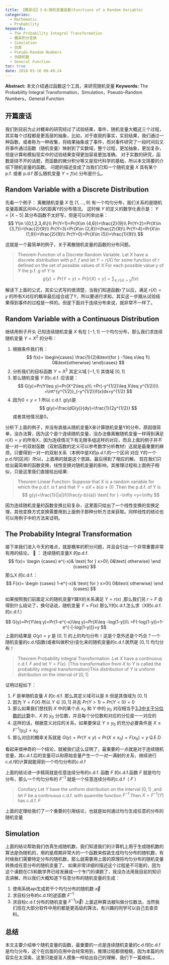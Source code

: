 ```yaml
---
title: 【概率论】3-8:随机变量函数(Functions of a Random Variable)
categories:
  - Mathematic
  - Probability
keywords:
  - The Probability Integral Transformation
  - 概率积分变换
  - Simulation
  - 仿真
  - Pseudo-Random Numbers
  - 伪随机数
  - General Function
toc: true
date: 2018-03-16 09:49:24
---
```


**Abstract:** 本文介绍通过函数这个工具，来研究随机变量
**Keywords:** The Probability Integral Transformation，Simulation，Pseudo-Random Numbers，General Function

<!--more-->
## 开篇废话
我们到目前为止对概率的研究经过了试验结果，事件，随机变量大概这三个过程，其实每个过程都是更高层的抽象，比如，对于直观的事实，实验结果，我们通过一种函数，或者称为一种收集，将结果抽象成了事件，而对事件研究了一段时间后又将事件通过函数（随机变量）映射到了实数域，整个过程，更加抽象，更加复杂，但是计算和模拟现实中的试验结果变得更加容易更加准确。
对于实数的研究，函数是绕不开的话题，而函数的微分积分等又是现代科学的基础，所以本文简要的介绍下随机变量的函数。
问题的描述变成了当我们已知一个随机变量 $X$ 具有某个p.f. 或者 p.d.f 那么随机变量 $Y=f(x)$ 分布是什么。
## Random Variable with a Discrete Distribution
先看一个例子：
离散随机变量 $X$ 在 $[1,\dots ,9]$ 有一个均匀分布，我们关系的是随机变量距离区间中心5的距离Y的分布情况。
这时候 $Y$ 的定义的数学化表示是： $Y=|X-5|$ 其分布函数不太好写，但是可以列举出来：
$$
Y\in \{0,1,2,3,4\}\\
Pr(Y=1)=Pr(X\in {4,6})=\frac{2}{9}\\
Pr(Y=2)=Pr(X\in {3,7})=\frac{2}{9}\\
Pr(Y=3)=Pr(X\in {2,8})=\frac{2}{9}\\
Pr(Y=4)=Pr(X\in {1,9})=\frac{2}{9}\\
Pr(Y=0)=Pr(X\in {5})=\frac{1}{9}\\
$$

这就是一个最简单的例子，关于离散随机变量的函数的分布问题。

>Theorem Function of a Discrete Random Variable. Let $X$ have a discrete distribution with p.f. $f$ and let $Y=r(X)$ for some function of $r$ defined on the set of possible values of $X$ For each possible value y of $Y$ the p.f. $g$ of $Y$ is
$$
g(y)=Pr(Y=y)=Pr[r(X)=y]=\sum_{x;r(x)=y}f(x)
$$

解读下上面的公式，其实公式写的很清楚，当我们知道函数r了以后，满足 $r(X)=y$ 的所有X对应的概率最后组合成了Y，所以要进行求和，其实这一步跟从试验结果得到事件的过程是一样的。但是下面对于连续分布来说，就非常不一样了。
## Random Variable with a Continuous Distribution
继续用例子开头
已知连续随机变量 $X$ 有在 $[-1,1]$ 一个均匀分布，那么我们求连续随机变量 $Y=X^2$ 的分布：
1. 根据条件我们有：
$$
f(x)=
\begin{cases}
\frac{1}{2}&\text{for } -1\leq x\leq 1\\
0&\text{otherwise}
\end{cases}
$$
2. 分析我们的目标函数 $Y=X^2$ 其定义域 $[-1,1]$ 其值域 $[0,1]$
3. 那么随机变量 $Y$ 的c.d.f. 应该是：
$$
G(y)=Pr(Y\leq y)=Pr(X^2\leq y)\\
=Pr(-y^{1/2}\leq X\leq y^{1/2})\\
=\int^{y^{1/2}}_{-y^{1/2}}f(x)dx=y^{1/2}
$$
4. 因为$0<y<1$ 所以 c.d.f. g(y)是
$$
g(y)=\frac{dG(y)}{dy}=\frac{1}{2y^{1/2}}
$$
或者其他情况是0。

分析下上面的例子，并没有直接从随机变量X来计算随机变量Y的分布，原因很简单，没办法算，因为这个是个连续随机变量，没办法像离散随机变量一样得到满足 $r(X)=y$ 的所有X，因为连续情况下有无限多组这样的对应，而且上面的例子并不是一对一的双射函数（双射函数的定义可以参考数学分析教材）这就是最重要的麻烦，只要得到一对一的双射关系（本例中是X的p.d.f.的一个区间 对应 Y的一个p.d.f的区间）所以，上面用的就是这个思路，最后得到了相应的解。
现在我们只给出最简单的函数变换，线性变换对随机变量的影响，其推理过程和上面例子相似，只是这里我们直接给出结果:

> Theorem Linear Function: Suppose that X is a random variable for which the p.d.f. is f and that $Y=aX+b(a\neq 0)$ .Then the p.d.f. of Y is
$$
g(y)=\frac{1}{|a|}f(\frac{y-b}{a}) \text{ for } -\infty <y<\infty
$$

因为连续随机变量的函数变换比较复杂，这里面只给出了一个线性变换的变换定理，其他变换方式变换需要用到上面例子那种分析方法来获取。同样线性的结论也可以用例子中的方法来证明。

## The Probability Integral Transformation
接下来我们进入今天的难点，就是概率的积分问题，并且会引出一个非常重要非常有用的结论。
🌰 ：
连续随机变量X 的p.d.f.
$$
f(x)=
\begin {cases}
e^{-x}& \text{ for } x>0\\
0&\text{ otherwise}
\end {cases}
$$
那么X 的c.d.f.：
$$
F(x)=
\begin {cases}
1-e^{-x}& \text{ for } x>0\\
0&\text{ otherwise}
\end {cases}
$$

如果按照我们前面定义的随机变量Y跟X的关系满足 $Y=r(x)$ ,那么我们另 $r=F$ 会得到什么结论了，换句话说，随机变量 $Y=F(x)$ 那么Y的c.d.f.怎么求（X的c.d.f.的c.d.f.）

$$
G(y)=Pr(Y\leq y)=Pr(1-e^{-x}\leq y)=Pr(X\leq -log(1-y))\\
=F(-log(1-y))=1-e^{-[-log(1-y)]}=y
$$
上面的结果是 $G(y)=y$ 是 $[0,1]$ 的上的均匀分布！这是个意外还是个巧合？一个随机变量的c.d.f函数(或者叫做积分)变化来的随机变量的c.d.f.居然是 $[0,1]$ 均匀分布！

> Theorem Probability Integral Transformation .Let $X$ have a continuous c.d.f. $F$ and let $Y=F(x)$. (This transformation from $X$ to $Y$ is called the probability integral transformation)This distribution of $Y$ is uniform distribution on the interval of $[0,1]$

证明过程如下：
1. $F$ 是单随机变量 $X$ 的c.d.f. 那么其定义域可以是 $\mathbb{R}$ 但是其值域为 $[0,1]$
2. 因为 $Y=F(X)$ 所以 $Y\in [0,1]$ 并且 $Pr(Y>1)=Pr(Y<0)=0$
3. 那么如果我们想找到 $X$ 中的某个点 $x_0$ 和 $Y$ 中的 $y_0$ 对应相当于[3.3中关于分位数的计算](https://face2ai.com/Math-Probability-3-3-Cumulative-Distribution-Function/)中，$X$ 的 $y_0$ 分位数，并且每个分位数和对应的分位是一一对应的
4. 这样的话，根据意义对应的关系，如果要保证 $Y\leq y_0$ 的充分必要条件是 $X\leq F^{-1}(y_0)=x_0$
5. 那么对应的概率关系就是 $G(y)=Pr(Y\leq y)=Pr(X\leq x_0)=F(x_0)=y$
Q.E.D

看起来很神奇的一个结论，就被我们这么证明了，最重要的一点就是对于连续随机变量，其c.d.f.后的变量可以和原始变量产生一个一对一满射的关系，继续进行c.d.f的计算就能得到一个均匀分布的c.d.f

上面的结论进一步精简就是任意连续分布的c.d.f. 函数 $F$ 的c.d.f.函数 $F$ 就是均匀分布，那么一个均匀分布的 $F^{-1}$ 就是一个任意连续分布的c.d.f（ $F$ ）

>Corollary Let $Y$ have the uniform distribution on the interval $[0,1]$ ,and let $F$ be a continuous  c.d.f. with quanntile function $F^{-1}$.Then $X=F^{-1}(Y)$ has c.d.f. $F$

上面的定理给我们了一个重要的引用结论，也就是如何通过均匀生成任意的分布的随机变量
## Simulation
上面的结论帮助我们仿真生成随机数，我们知道我们的计算机上用于生成随机数的算法是伪随机的，用的是周期非常大的一个函数来假装生成均匀分布的随机数，有时候我们需要特定分布的随机数，那么就需要用上面的原理将均匀分布的随机变量转换成任意分布的随机变量了。
如果非常详细的描述这个过程是不可能的，因为这个课题在CS和数学界已经发展成一个专门的课题了，我没办法用我目前的知识去讲解，所以我们大概知道下任意分布的随机变量的生成：
1. 使用系统api生成若干个均匀分布的随机数 $\vec{x}$
2. 求目标分布的c.d.f的逆函数 $F^{-1}$
3. 求目标c.d.f.分布的随机变量 $F^{-1}(\vec{x})$
上面这种算法被叫做分位数法，当然我们现在大部分软件中用的都是更高级的算法，有兴趣的同学可以自己去查资料。
## 总结
本文主要介绍单个随机变量的函数，最重要的一点是连续随机变量的c.d.f的c.d.f是均匀分布，这个在后面的应用中会经常用到，推理过程都很粗糙，因为本篇的内容实在太深奥，这里只能是盲人摸象一样给出自己的理解，我们下一篇继续。。
